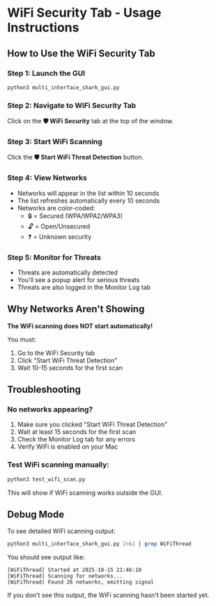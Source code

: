 # WiFi Security Tab - Usage Instructions

## How to Use the WiFi Security Tab

### Step 1: Launch the GUI
```bash
python3 multi_interface_shark_gui.py
```

### Step 2: Navigate to WiFi Security Tab
Click on the **🛡️ WiFi Security** tab at the top of the window.

### Step 3: Start WiFi Scanning
Click the **🛡️ Start WiFi Threat Detection** button.

### Step 4: View Networks
- Networks will appear in the list within 10 seconds
- The list refreshes automatically every 10 seconds
- Networks are color-coded:
  - 🔒 = Secured (WPA/WPA2/WPA3)
  - 🔓 = Open/Unsecured
  - ❓ = Unknown security

### Step 5: Monitor for Threats
- Threats are automatically detected
- You'll see a popup alert for serious threats
- Threats are also logged in the Monitor Log tab

## Why Networks Aren't Showing

**The WiFi scanning does NOT start automatically!**

You must:
1. Go to the WiFi Security tab
2. Click "Start WiFi Threat Detection"
3. Wait 10-15 seconds for the first scan

## Troubleshooting

### No networks appearing?
1. Make sure you clicked "Start WiFi Threat Detection"
2. Wait at least 15 seconds for the first scan
3. Check the Monitor Log tab for any errors
4. Verify WiFi is enabled on your Mac

### Test WiFi scanning manually:
```bash
python3 test_wifi_scan.py
```

This will show if WiFi scanning works outside the GUI.

## Debug Mode

To see detailed WiFi scanning output:
```bash
python3 multi_interface_shark_gui.py 2>&1 | grep WiFiThread
```

You should see output like:
```
[WiFiThread] Started at 2025-10-15 21:46:10
[WiFiThread] Scanning for networks...
[WiFiThread] Found 26 networks, emitting signal
```

If you don't see this output, the WiFi scanning hasn't been started yet.
